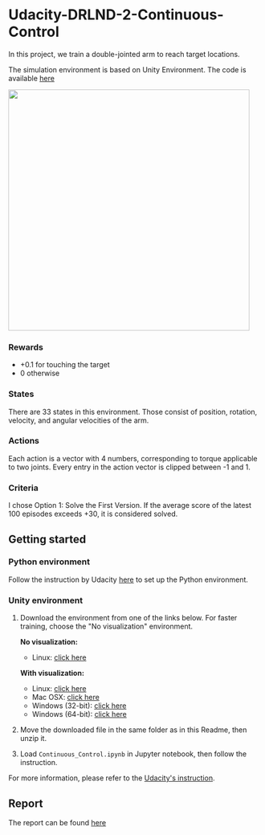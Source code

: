 # Udacity-DRLND-2-Continuous-Control

In this project, we train a double-jointed arm to reach target locations.

The simulation environment is based on Unity Environment. The code is available [here](https://github.com/udacity/deep-reinforcement-learning/tree/master/python/unityagents)

<img src="Reacher_with_learned_weights.gif" width=480>

### Rewards
- +0.1 for touching the target
- 0 otherwise

### States
There are 33 states in this environment. Those consist of position, rotation, velocity, and angular velocities of the arm.

### Actions
Each action is a vector with 4 numbers, corresponding to torque applicable to two joints. Every entry in the action vector is clipped between -1 and 1.

### Criteria
I chose Option 1: Solve the First Version.
If the average score of the latest 100 episodes exceeds +30, it is considered solved.

## Getting started

### Python environment
Follow the instruction by Udacity [here](https://github.com/udacity/deep-reinforcement-learning#dependencies) to set up the Python environment. 

### Unity environment
1. Download the environment from one of the links below. For faster training, choose the "No visualization" environment.

    **No visualization:**
    - Linux: [click here](https://s3-us-west-1.amazonaws.com/udacity-drlnd/P2/Reacher/one_agent/Reacher_Linux_NoVis.zip)

    **With visualization:**
    - Linux: [click here](https://s3-us-west-1.amazonaws.com/udacity-drlnd/P2/Reacher/one_agent/Reacher_Linux.zip)
    - Mac OSX: [click here](https://s3-us-west-1.amazonaws.com/udacity-drlnd/P2/Reacher/one_agent/Reacher.app.zip)
    - Windows (32-bit): [click here](https://s3-us-west-1.amazonaws.com/udacity-drlnd/P2/Reacher/one_agent/Reacher_Windows_x86.zip)
    - Windows (64-bit): [click here](https://s3-us-west-1.amazonaws.com/udacity-drlnd/P2/Reacher/one_agent/Reacher_Windows_x86_64.zip)

2. Move the downloaded file in the same folder as in this Readme, then unzip it.

3. Load `Continuous_Control.ipynb` in Jupyter notebook, then follow the instruction.

For more information, please refer to the [Udacity's instruction](https://github.com/udacity/deep-reinforcement-learning/tree/master/p2_continuous-control).

## Report
The report can be found [here](Report.md)

